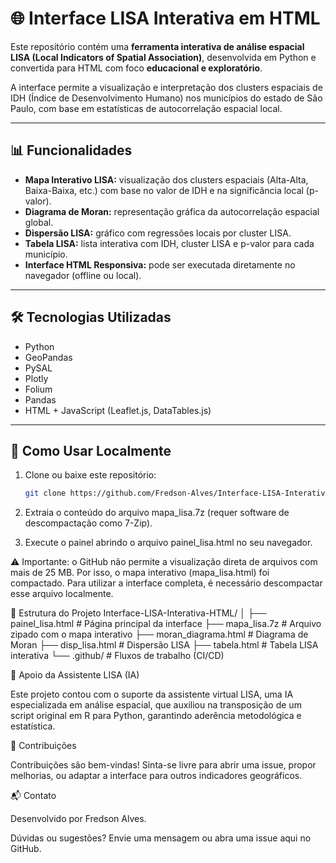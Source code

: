 # 🌐 Interface LISA Interativa em HTML

Este repositório contém uma **ferramenta interativa de análise espacial LISA (Local Indicators of Spatial Association)**, desenvolvida em Python e convertida para HTML com foco **educacional e exploratório**.

A interface permite a visualização e interpretação dos clusters espaciais de IDH (Índice de Desenvolvimento Humano) nos municípios do estado de São Paulo, com base em estatísticas de autocorrelação espacial local.

---

## 📊 Funcionalidades

- **Mapa Interativo LISA:** visualização dos clusters espaciais (Alta-Alta, Baixa-Baixa, etc.) com base no valor de IDH e na significância local (p-valor).
- **Diagrama de Moran:** representação gráfica da autocorrelação espacial global.
- **Dispersão LISA:** gráfico com regressões locais por cluster LISA.
- **Tabela LISA:** lista interativa com IDH, cluster LISA e p-valor para cada município.
- **Interface HTML Responsiva:** pode ser executada diretamente no navegador (offline ou local).

---

## 🛠️ Tecnologias Utilizadas

- Python  
- GeoPandas  
- PySAL  
- Plotly  
- Folium  
- Pandas  
- HTML + JavaScript (Leaflet.js, DataTables.js)

---

## 🚀 Como Usar Localmente

1. Clone ou baixe este repositório:
   ```bash
   git clone https://github.com/Fredson-Alves/Interface-LISA-Interativa-HTML.git

2. Extraia o conteúdo do arquivo mapa_lisa.7z (requer software de descompactação como 7-Zip).

3. Execute o painel abrindo o arquivo painel_lisa.html no seu navegador.

⚠️ Importante: o GitHub não permite a visualização direta de arquivos com mais de 25 MB. Por isso, o mapa interativo (mapa_lisa.html) foi compactado. Para utilizar a interface completa, é necessário descompactar esse arquivo localmente.

📁 Estrutura do Projeto
Interface-LISA-Interativa-HTML/
│
├── painel_lisa.html          # Página principal da interface
├── mapa_lisa.7z              # Arquivo zipado com o mapa interativo
├── moran_diagrama.html       # Diagrama de Moran
├── disp_lisa.html            # Dispersão LISA
├── tabela.html               # Tabela LISA interativa
└── .github/                  # Fluxos de trabalho (CI/CD)

🤖 Apoio da Assistente LISA (IA)

Este projeto contou com o suporte da assistente virtual LISA, uma IA especializada em análise espacial, que auxiliou na transposição de um script original em R para Python, garantindo aderência metodológica e estatística.

🤝 Contribuições

Contribuições são bem-vindas!
Sinta-se livre para abrir uma issue, propor melhorias, ou adaptar a interface para outros indicadores geográficos.

📬 Contato

Desenvolvido por Fredson Alves.

Dúvidas ou sugestões? Envie uma mensagem ou abra uma issue aqui no GitHub.
